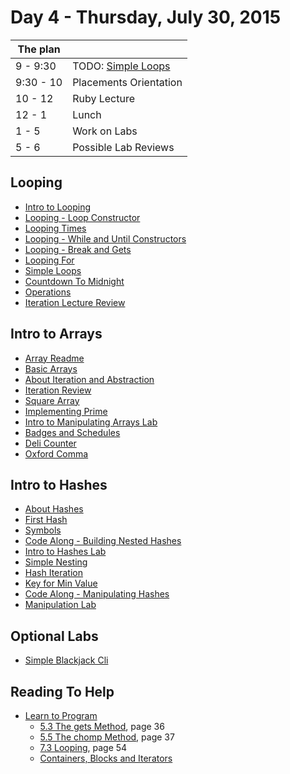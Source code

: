 # Day 4 - Thursday, July 30, 2015

The plan        |      |
----------------|-------
9 - 9:30        | TODO: [Simple Loops](http://learn.flatironschool.com/lessons/10645)
9:30 - 10  | Placements Orientation
10 - 12       | Ruby Lecture
12 - 1          | Lunch
1 - 5           | Work on Labs
5 - 6           | Possible Lab Reviews

## Looping

* [Intro to Looping](https://learn.co/lessons/10639)
* [Looping - Loop Constructor](https://learn.co/lessons/10640)
* [Looping Times](https://learn.co/lessons/10641)
* [Looping - While and Until Constructors ](https://learn.co/lessons/10642)
* [Looping - Break and Gets](https://learn.co/lessons/10643)
* [Looping For](https://learn.co/lessons/10644)
* [Simple Loops](https://learn.co/lessons/10645)
* [Countdown To Midnight](https://learn.co/lessons/10646)
* [Operations](https://learn.co/lessons/10647)
* [Iteration Lecture Review](https://learn.co/lessons/10648)

## Intro to Arrays

* [Array Readme](https://learn.co/lessons/10651)
* [Basic Arrays](https://learn.co/lessons/10652)
* [About Iteration and Abstraction](https://learn.co/lessons/10653)
* [Iteration Review](https://learn.co/lessons/10654)
* [Square Array](https://learn.co/lessons/10655)
* [Implementing Prime](https://learn.co/lessons/10656)
* [Intro to Manipulating Arrays Lab](https://learn.co/lessons/10657)
* [Badges and Schedules](https://learn.co/lessons/10658)
* [Deli Counter](https://learn.co/lessons/10659)
* [Oxford Comma](https://learn.co/lessons/10660)

## Intro to Hashes

* [About Hashes](https://learn.co/lessons/10676)
* [First Hash](https://learn.co/lessons/10677)
* [Symbols](https://learn.co/lessons/10678)
* [Code Along - Building Nested Hashes](https://learn.co/lessons/10679)
* [Intro to Hashes Lab](https://learn.co/lessons/10680)
* [Simple Nesting](https://learn.co/lessons/10681)
* [Hash Iteration](https://learn.co/lessons/10682)
* [Key for Min Value](https://learn.co/lessons/10683)
* [Code Along - Manipulating Hashes](https://learn.co/lessons/10684)
* [Manipulation Lab](https://learn.co/lessons/10685)

## Optional Labs

* [Simple Blackjack Cli](https://learn.co/lessons/10649)

## Reading To Help

* [Learn to Program](http://books.flatironschool.com/books/43)
  * [5.3 The gets Method](http://books.flatironschool.com/books/43?page=36), page 36
  * [5.5 The chomp Method](http://books.flatironschool.com/books/43?page=37), page 37
  * [7.3 Looping](http://books.flatironschool.com/books/43?page=54), page 54
  * [Containers, Blocks and Iterators](http://books.flatironschool.com/books/11?page=61)
